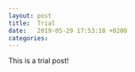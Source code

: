 ```yaml
---
layout: post
title:  Trial
date:   2019-05-29 17:53:18 +0200
categories: 
---
```


This is a trial post!
